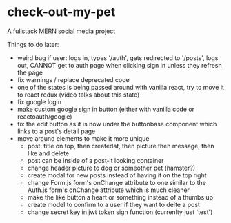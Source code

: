 # check-out-my-pet
A fullstack MERN social media project

Things to do later:
- weird bug if user: logs in, types '/auth', gets redirected to '/posts', logs out, CANNOT get to auth page when clicking sign in unless they refresh the page
- fix warnings / replace deprecated code
- one of the states is being passed around with vanilla react, try to move it to react redux (video talks about this state)
- fix google login
- make custom google sign in button (either with vanilla code or reactoauth/google)
- fix the edit button as it is now under the buttonbase component which links to a post's detail page
- move around elements to make it more unique
    - post: title on top, then createdat, then picture then message, then like and delete
    - post can be inside of a post-it looking container
    - change header picture to dog or someother pet (hamster?)
    - create modal for new posts instead of having it on the top right
    - change Form.js form's onChange attribute to one similar to the Auth.js form's onChange attribute which is much cleaner
    - make the like button a heart or something instead of a thumbs up
    - create model to confirm to a user if they want to delte a post
    - change secret key in jwt token sign function (currenlty just 'test')